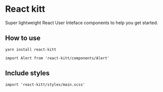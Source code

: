 # React kitt

Super lightweight React User Inteface components to help you get started.

## How to use

````
yarn install react-kitt
````

````
import Alert from 'react-kitt/components/Alert'
````

## Include styles

````
import 'react-kitt/styles/main.scss'
````